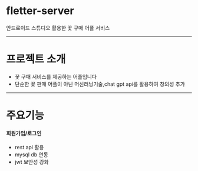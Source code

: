 # fletter-server

안드로이드 스튜디오 활용한 꽃 구매 어플 서비스 
- - -
# 프로젝트 소개


+ 꽃 구매 서비스를 제공하는 어플입니다
+ 단순한 꽃 판매 어플이 아닌 머신러닝기술,chat gpt api를 활용하여 창의성 추가
- - -
# 주요기능


#### 회원가입/로그인
+ rest api 활용
+ mysql db 연동
+ jwt 보안성 강화

